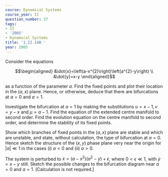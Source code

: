 ```yaml
---
course: Dynamical Systems
course_year: II
question_number: 37
tags:
- II
- '2005'
- Dynamical Systems
title: '1.II.14B '
year: 2005
---
```



Consider the equations

$$\begin{aligned}
&\dot{x}=\left(a-x^{2}\right)\left(a^{2}-y\right) \\
&\dot{y}=x-y
\end{aligned}$$

as a function of the parameter $a$. Find the fixed points and plot their location in the $(a, x)$ plane. Hence, or otherwise, deduce that there are bifurcations at $a=0$ and $a=1$.

Investigate the bifurcation at $a=1$ by making the substitutions $u=x-1, v=y-x$ and $\mu=a-1$. Find the equation of the extended centre manifold to second order. Find the evolution equation on the centre manifold to second order, and determine the stability of its fixed points.

Show which branches of fixed points in the $(a, x)$ plane are stable and which are unstable, and state, without calculation, the type of bifurcation at $a=0$. Hence sketch the structure of the $(x, y)$ phase plane very near the origin for $|a| \ll 1$ in the cases (i) $a<0$ and (ii) $a>0$.

The system is perturbed to $\dot{x}=\left(a-x^{2}\right)\left(a^{2}-y\right)+\epsilon$, where $0<\epsilon \ll 1$, with $\dot{y}=x-y$ still. Sketch the possible changes to the bifurcation diagram near $a=0$ and $a=1$. [Calculation is not required.]